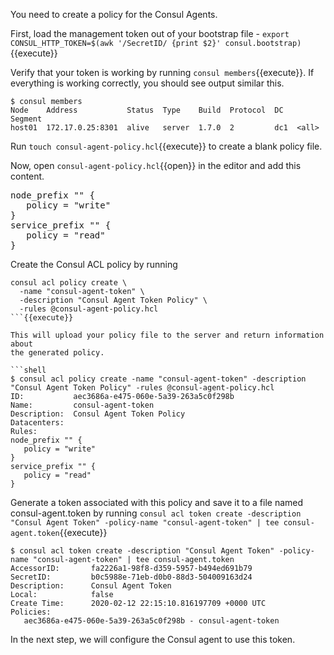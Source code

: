 You need to create a policy for the Consul Agents.

First, load the management token out of your bootstrap file -
`export CONSUL_HTTP_TOKEN=$(awk '/SecretID/ {print $2}' consul.bootstrap)`{{execute}}

Verify that your token is working by running `consul members`{{execute}}. If everything
is working correctly, you should see output similar this.

```shell
$ consul members
Node    Address           Status  Type    Build  Protocol  DC   Segment
host01  172.17.0.25:8301  alive   server  1.7.0  2         dc1  <all>
```

Run `touch consul-agent-policy.hcl`{{execute}} to create a blank policy file.

Now, open `consul-agent-policy.hcl`{{open}} in the editor and add this content.

<pre class="file" data-filename="consul-agent-policy.hcl" data-target="replace">
node_prefix "" {
   policy = "write"
}
service_prefix "" {
   policy = "read"
}
</pre>

Create the Consul ACL policy by running

```
consul acl policy create \
  -name "consul-agent-token" \
  -description "Consul Agent Token Policy" \
  -rules @consul-agent-policy.hcl
```{{execute}}

This will upload your policy file to the server and return information about
the generated policy.

```shell
$ consul acl policy create -name "consul-agent-token" -description "Consul Agent Token Policy" -rules @consul-agent-policy.hcl
ID:           aec3686a-e475-060e-5a39-263a5c0f298b
Name:         consul-agent-token
Description:  Consul Agent Token Policy
Datacenters:
Rules:
node_prefix "" {
   policy = "write"
}
service_prefix "" {
   policy = "read"
}
```

Generate a token associated with this policy and save it to a file named consul-agent.token by running `consul acl token create -description "Consul Agent Token" -policy-name "consul-agent-token" | tee consul-agent.token`{{execute}}

```
$ consul acl token create -description "Consul Agent Token" -policy-name "consul-agent-token" | tee consul-agent.token
AccessorID:       fa2226a1-98f8-d359-5957-b494ed691b79
SecretID:         b0c5988e-71eb-d0b0-88d3-504009163d24
Description:      Consul Agent Token
Local:            false
Create Time:      2020-02-12 22:15:10.816197709 +0000 UTC
Policies:
   aec3686a-e475-060e-5a39-263a5c0f298b - consul-agent-token
```

In the next step, we will configure the Consul agent to use this token.